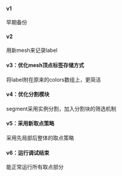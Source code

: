 #### v1 
早期备份<br>
#### v2 
用新mesh来记录label  
#### v3：优化mesh顶点标签存储方式
将label附在原来的colors数组上，更简洁  
#### v4：优化分割模块
segment采用实例分割，加入分割块的筛选机制
#### v5：采用新取点策略
采用先局部后整体的取点策略
#### v6：运行调试结束
能正常运行所有取点部分